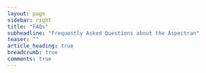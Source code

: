 ```yaml
---
layout: page
sidebar: right
title: "FAQs"
subheadline: "Frequently Asked Questions about the Aspectran"
teaser: ""
article_heading: true
breadcrumb: true
comments: true
---
```

